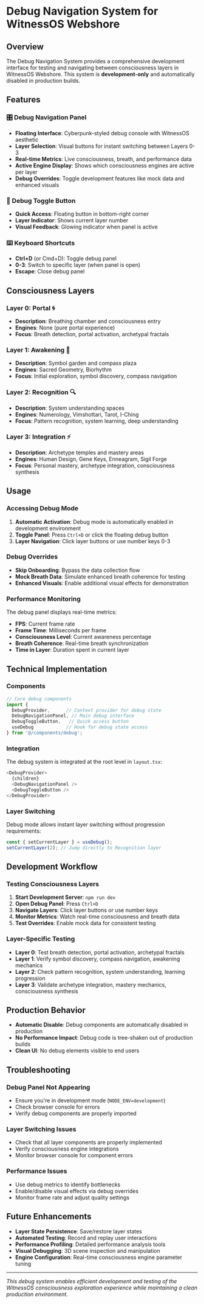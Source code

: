 # Debug Navigation System for WitnessOS Webshore

## Overview

The Debug Navigation System provides a comprehensive development interface for testing and navigating between consciousness layers in WitnessOS Webshore. This system is **development-only** and automatically disabled in production builds.

## Features

### 🎛️ Debug Navigation Panel
- **Floating Interface**: Cyberpunk-styled debug console with WitnessOS aesthetic
- **Layer Selection**: Visual buttons for instant switching between Layers 0-3
- **Real-time Metrics**: Live consciousness, breath, and performance data
- **Active Engine Display**: Shows which consciousness engines are active per layer
- **Debug Overrides**: Toggle development features like mock data and enhanced visuals

### 🔘 Debug Toggle Button
- **Quick Access**: Floating button in bottom-right corner
- **Layer Indicator**: Shows current layer number
- **Visual Feedback**: Glowing indicator when panel is active

### ⌨️ Keyboard Shortcuts
- **Ctrl+D** (or Cmd+D): Toggle debug panel
- **0-3**: Switch to specific layer (when panel is open)
- **Escape**: Close debug panel

## Consciousness Layers

### Layer 0: Portal 🌀
- **Description**: Breathing chamber and consciousness entry
- **Engines**: None (pure portal experience)
- **Focus**: Breath detection, portal activation, archetypal fractals

### Layer 1: Awakening 🧭
- **Description**: Symbol garden and compass plaza
- **Engines**: Sacred Geometry, Biorhythm
- **Focus**: Initial exploration, symbol discovery, compass navigation

### Layer 2: Recognition 🔍
- **Description**: System understanding spaces
- **Engines**: Numerology, Vimshottari, Tarot, I-Ching
- **Focus**: Pattern recognition, system learning, deep understanding

### Layer 3: Integration ⚡
- **Description**: Archetype temples and mastery areas
- **Engines**: Human Design, Gene Keys, Enneagram, Sigil Forge
- **Focus**: Personal mastery, archetype integration, consciousness synthesis

## Usage

### Accessing Debug Mode

1. **Automatic Activation**: Debug mode is automatically enabled in development environment
2. **Toggle Panel**: Press `Ctrl+D` or click the floating debug button
3. **Layer Navigation**: Click layer buttons or use number keys 0-3

### Debug Overrides

- **Skip Onboarding**: Bypass the data collection flow
- **Mock Breath Data**: Simulate enhanced breath coherence for testing
- **Enhanced Visuals**: Enable additional visual effects for demonstration

### Performance Monitoring

The debug panel displays real-time metrics:
- **FPS**: Current frame rate
- **Frame Time**: Milliseconds per frame
- **Consciousness Level**: Current awareness percentage
- **Breath Coherence**: Real-time breath synchronization
- **Time in Layer**: Duration spent in current layer

## Technical Implementation

### Components

```typescript
// Core debug components
import { 
  DebugProvider,      // Context provider for debug state
  DebugNavigationPanel, // Main debug interface
  DebugToggleButton,   // Quick access button
  useDebug            // Hook for debug state access
} from '@/components/debug';
```

### Integration

The debug system is integrated at the root level in `layout.tsx`:

```typescript
<DebugProvider>
  {children}
  <DebugNavigationPanel />
  <DebugToggleButton />
</DebugProvider>
```

### Layer Switching

Debug mode allows instant layer switching without progression requirements:

```typescript
const { setCurrentLayer } = useDebug();
setCurrentLayer(2); // Jump directly to Recognition layer
```

## Development Workflow

### Testing Consciousness Layers

1. **Start Development Server**: `npm run dev`
2. **Open Debug Panel**: Press `Ctrl+D`
3. **Navigate Layers**: Click layer buttons or use number keys
4. **Monitor Metrics**: Watch real-time consciousness and breath data
5. **Test Overrides**: Enable mock data for consistent testing

### Layer-Specific Testing

- **Layer 0**: Test breath detection, portal activation, archetypal fractals
- **Layer 1**: Verify symbol discovery, compass navigation, awakening mechanics
- **Layer 2**: Check pattern recognition, system understanding, learning progression
- **Layer 3**: Validate archetype integration, mastery mechanics, consciousness synthesis

## Production Behavior

- **Automatic Disable**: Debug components are automatically disabled in production
- **No Performance Impact**: Debug code is tree-shaken out of production builds
- **Clean UI**: No debug elements visible to end users

## Troubleshooting

### Debug Panel Not Appearing
- Ensure you're in development mode (`NODE_ENV=development`)
- Check browser console for errors
- Verify debug components are properly imported

### Layer Switching Issues
- Check that all layer components are properly implemented
- Verify consciousness engine integrations
- Monitor browser console for component errors

### Performance Issues
- Use debug metrics to identify bottlenecks
- Enable/disable visual effects via debug overrides
- Monitor frame rate and adjust quality settings

## Future Enhancements

- **Layer State Persistence**: Save/restore layer states
- **Automated Testing**: Record and replay user interactions
- **Performance Profiling**: Detailed performance analysis tools
- **Visual Debugging**: 3D scene inspection and manipulation
- **Engine Configuration**: Real-time consciousness engine parameter tuning

---

*This debug system enables efficient development and testing of the WitnessOS consciousness exploration experience while maintaining a clean production environment.*
